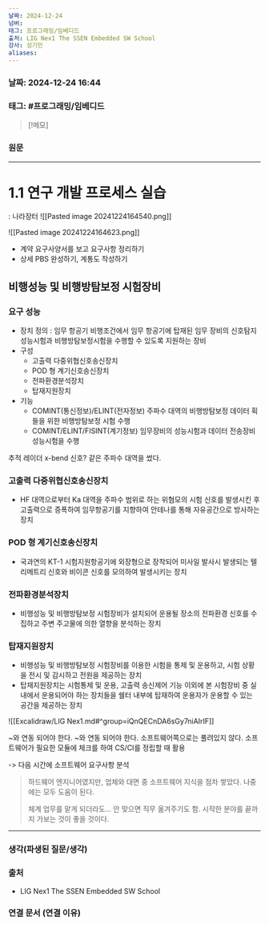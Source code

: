 ```yaml
---
날짜: 2024-12-24
넘버: 
태그: 프로그래밍/임베디드
출처: LIG Nex1 The SSEN Embedded SW School
강사: 성기민
aliases:
---
```

### 날짜:  2024-12-24 16:44

### 태그: #프로그래밍/임베디드

>[!메모]
>

### 원문
---
# 1.1 연구 개발 프로세스 실습
: 나라장터
![[Pasted image 20241224164540.png]]

![[Pasted image 20241224164623.png]]

- 계약 요구사양서를 보고 요구사항 정리하기
- 상세 PBS 완성하기, 계통도 작성하기
## 비행성능 및 비행방탐보정 시험장비
### 요구 성능
- 장치 정의
: 임무 항공기 비행조건에서 임무 항공기에 탑재된 임무 장비의 신호탐지성능시험과 비행방탐보정시험을 수행할 수  있도록 지원하는 장비
- 구성
	- 고출력 다중위협신호송신장치
	- POD 형 계기신호송신장치
	- 전파환경분석장치
	- 탑재지원장치
- 기능
	- COMINT(통신정보)/ELINT(전자정보) 주파수 대역의 비행방탐보정 데이터 획들을 위한 비행방탐보정 시험 수행
	- COMINT/ELINT/FISINT(계기정보) 임무장비의 성능시험과 데이터 전송장비 성능시험을 수행

추적 레이더
x-bend 신호?
같은 주파수 대역을 썼다.

### 고출력 다중위협신호송신장치
- HF 대역으로부터 Ka 대역을 주파수 범위로 하는 위혐모의 시험 신호를 발생시킨 후 고출력으로 증폭하여 임무항공기를 지향하여 안테나를 통해 자유공간으로 방사하는 장치
### POD 형 계기신호송신장치
- 국과연의 KT-1 시험지원항공기에 외장형으로 장착되어 미사일 발사시 발생되는 텔리메트리 신호와 비이콘 신호를 모의하여 발생시키는 장치
### 전파환경분석장치
- 비행성능 및 비행방탐보정 시험장비가 설치되어 운용될 장소의 전파환경 신호를 수집하고 주변 주고물에 의한 열향을 분석하는 장치
### 탑재지원장치
- 비행성능 및 비행방탐보정 시험장비를 이용한 시험을 통제 및 운용하고, 시험 상황을 전시 및 감시하고 전원을 제공하는 장치
- 탑재지원장치는 시험통제 및 운용, 고출력 송신제어 기능 이외에 본 시험장비 중 실내에서 운용되어야 하는 장치들을 쉘터 내부에 탑재하여 운용자가 운용할 수 있는 공간을 제공하는 장치

![[Excalidraw/LIG Nex1.md#^group=iQnQECnDA6sGy7niAIrIF]]

~와 연동 되어야 한다. ~와 연동 되어야 한다.
소프트웨어쪽으로는 풀려있지 않다.
소프트웨어가 필요한 모듈에 체크를 하여 CS/CI를 정립할 때 활용

-> 다음 시간에 소프트웨어 요구사항 분석

> 하드웨어 엔지니어였지만, 업체와 대면 중 소프트웨어 지식을 점차 쌓았다.
> 나중에는 모두 도움이 된다.
>
> 체계 업무를 맡게 되더라도... 안 맞으면 직무 옮겨주기도 함.
> 시작한 분야를 끝까지 가보는 것이 좋을 것이다.

---
### 생각(파생된 질문/생각)

### 출처
- LIG Nex1 The SSEN Embedded SW School

### 연결 문서 (연결 이유)
